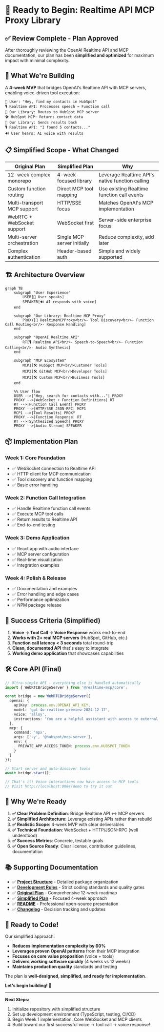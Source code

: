 # 🚀 Ready to Begin: Realtime API MCP Proxy Library

## ✅ **Review Complete - Plan Approved**

After thoroughly reviewing the OpenAI Realtime API and MCP documentation, our plan has been **simplified and optimized** for maximum impact with minimal complexity.

## 🎯 **What We're Building**

A **4-week MVP** that bridges OpenAI's Realtime API with MCP servers, enabling voice-driven tool execution:

```
👤 User: "Hey, find my contacts in HubSpot"
🎙️ Realtime API: Processes speech → Function call
🔄 Our Library: Routes to HubSpot MCP server
🛠️ HubSpot MCP: Returns contact data  
🔄 Our Library: Sends results back
🎙️ Realtime API: "I found 5 contacts..."
🔊 User hears: AI voice with results
```

## 📋 **Simplified Scope - What Changed**

| **Original Plan** | **Simplified Plan** | **Why** |
|---|---|---|
| 12-week complex monorepo | 4-week focused library | Leverage Realtime API's native function calling |
| Custom function routing | Direct MCP tool mapping | Use existing Realtime function call events |
| Multi-transport MCP support | HTTP/SSE focus | Matches OpenAI's MCP implementation |
| WebRTC + WebSocket support | WebSocket first | Server-side enterprise focus |
| Multi-server orchestration | Single MCP server initially | Reduce complexity, add later |
| Complex authentication | Header-based auth | Simple and widely supported |

## 🏗️ **Architecture Overview**

```mermaid
graph TB
    subgraph "User Experience"
        USER[👤 User speaks]
        SPEAKER[🔊 AI responds with voice]
    end
    
    subgraph "Our Library: Realtime MCP Proxy"
        PROXY[🔄 RealtimeMCPProxy<br/>- Tool Discovery<br/>- Function Call Routing<br/>- Response Handling]
    end
    
    subgraph "OpenAI Realtime API"
        RT[🎙️ Realtime API<br/>- Speech-to-Speech<br/>- Function Calling<br/>- Audio Synthesis]
    end
    
    subgraph "MCP Ecosystem"
        MCP1[🛠️ HubSpot MCP<br/>Customer Tools]
        MCP2[🛠️ GitHub MCP<br/>Developer Tools]
        MCP3[🛠️ Custom MCP<br/>Business Tools]
    end
    
    %% User flow
    USER -->|"Hey, search for contacts with..."| PROXY
    PROXY -->|WebSocket + Function Definitions| RT
    RT -->|Function Call Event| PROXY
    PROXY -->|HTTP/SSE JSON-RPC| MCP1
    MCP1 -->|Tool Results| PROXY
    PROXY -->|Function Response| RT
    RT -->|Synthesized Speech| PROXY
    PROXY -->|Audio Stream| SPEAKER
```

## 📦 **Implementation Plan**

### **Week 1: Core Foundation**
- ✅ WebSocket connection to Realtime API
- ✅ HTTP client for MCP communication  
- ✅ Tool discovery and function mapping
- ✅ Basic error handling

### **Week 2: Function Call Integration**
- ✅ Handle Realtime function call events
- ✅ Execute MCP tool calls
- ✅ Return results to Realtime API
- ✅ End-to-end testing

### **Week 3: Demo Application**
- ✅ React app with audio interface
- ✅ MCP server configuration
- ✅ Real-time visualization
- ✅ Integration examples

### **Week 4: Polish & Release**
- ✅ Documentation and examples
- ✅ Error handling and edge cases
- ✅ Performance optimization
- ✅ NPM package release

## 🎯 **Success Criteria (Simplified)**

1. **Voice → Tool Call → Voice Response** works end-to-end
2. **Works with 2+ real MCP servers** (HubSpot, GitHub, etc.)
3. **Function call latency < 3 seconds** total round-trip
4. **Clean, documented API** that's easy to integrate
5. **Working demo application** that showcases capabilities

## 🛠️ **Core API (Final)**

```typescript
// Ultra-simple API - everything else is handled automatically
import { WebRTCBridgeServer } from '@realtime-mcp/core';

const bridge = new WebRTCBridgeServer({
  openai: {
    apiKey: process.env.OPENAI_API_KEY,
    model: 'gpt-4o-realtime-preview-2024-12-17',
    voice: 'alloy',
    instructions: 'You are a helpful assistant with access to external tools.'
  },
  mcp: {
    command: 'npx',
    args: ['-y', '@hubspot/mcp-server'],
    env: {
      PRIVATE_APP_ACCESS_TOKEN: process.env.HUBSPOT_TOKEN
    }
  }
});

// Start server and auto-discover tools
await bridge.start();

// That's it! Voice interactions now have access to MCP tools
// Visit http://localhost:8084/demo to try it out
```

## 🚦 **Why We're Ready**

1. **✅ Clear Problem Definition**: Bridge Realtime API ↔ MCP servers
2. **✅ Simplified Architecture**: Leverage existing APIs rather than rebuild
3. **✅ Realistic Scope**: 4-week MVP with clear deliverables  
4. **✅ Technical Foundation**: WebSocket + HTTP/JSON-RPC (well understood)
5. **✅ Success Metrics**: Concrete, testable goals
6. **✅ Open Source Ready**: Clear license, contribution guidelines, documentation

## 📚 **Supporting Documentation**

- ✅ **[Project Structure](PROJECT_STRUCTURE.md)** - Detailed package organization
- ✅ **[Development Rules](.mdc)** - Strict coding standards and quality gates
- ✅ **[Original Plan](DEVELOPMENT_PLAN.md)** - Comprehensive 12-week roadmap
- ✅ **[Simplified Plan](SIMPLIFIED_DEVELOPMENT_PLAN.md)** - Focused 4-week approach
- ✅ **[README](README.md)** - Professional open-source presentation
- ✅ **[Changelog](CHANGELOG.md)** - Decision tracking and updates

## 🎉 **Ready to Code!**

Our simplified approach:
- **Reduces implementation complexity by 60%**
- **Leverages proven OpenAI patterns** from their MCP integration
- **Focuses on core value proposition** (voice + tools)
- **Delivers working software quickly** (4 weeks vs 12 weeks)
- **Maintains production quality** standards and testing

The plan is **well-designed, simplified, and ready for implementation**. 

**Let's begin building! 🚀**

---

**Next Steps:**
1. Initialize repository with simplified structure
2. Set up development environment (TypeScript, testing, CI/CD)
3. Begin Week 1 implementation: Core WebSocket and MCP clients
4. Build toward our first successful voice → tool call → voice response! 